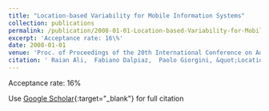 ```yaml
---
title: "Location-based Variability for Mobile Information Systems"
collection: publications
permalink: /publication/2008-01-01-Location-based-Variability-for-Mobile-Information-Systems
excerpt: 'Acceptance rate: 16\%'
date: 2008-01-01
venue: 'Proc. of Proceedings of the 20th International Conference on Advanced Information Systems Engineering (CAiSE&apos;08)'
citation: ' Raian Ali,  Fabiano Dalpiaz,  Paolo Giorgini, &quot;Location-based Variability for Mobile Information Systems.&quot; Proc. of Proceedings of the 20th International Conference on Advanced Information Systems Engineering (CAiSE&amp;apos;08), 2008.'
---
```

Acceptance rate: 16\%

Use [Google Scholar](https://scholar.google.com/scholar?q=Location+based+Variability+for+Mobile+Information+Systems){:target="_blank"} for full citation